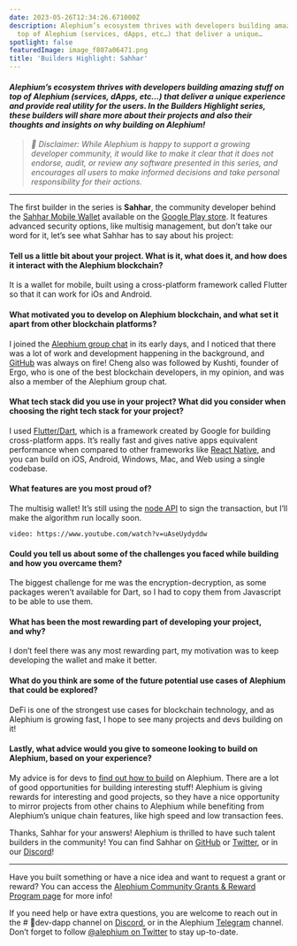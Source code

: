 ```yaml
---
date: 2023-05-26T12:34:26.671000Z
description: Alephium’s ecosystem thrives with developers building amazing stuff on
  top of Alephium (services, dApps, etc…) that deliver a unique…
spotlight: false
featuredImage: image_f807a06471.png
title: 'Builders Highlight: Sahhar'
---
```


#### _Alephium’s ecosystem thrives with developers building amazing stuff on top of Alephium (services, dApps, etc…) that deliver a unique experience and provide real utility for the users. In the Builders Highlight series, these builders will share more about their projects and also their thoughts and insights on why building on Alephium!_

> _🚨_ _Disclaimer: While Alephium is happy to support a growing developer community, it would like to make it clear that it does not endorse, audit, or review any software presented in this series, and encourages all users to make informed decisions and take personal responsibility for their actions._

---

The first builder in the series is **Sahhar**, the community developer behind the [Sahhar Mobile Wallet](https://github.com/sahharYoucef/alephium_wallet) available on the [Google Play store](https://play.google.com/store/apps/details?id=com.sahhar.sahhar_wallet). It features advanced security options, like multisig management, but don’t take our word for it, let’s see what Sahhar has to say about his project:

#### Tell us a little bit about your project. What is it, what does it, and how does it interact with the Alephium blockchain?

It is a wallet for mobile, built using a cross-platform framework called Flutter so that it can work for iOs and Android.

#### What motivated you to develop on Alephium blockchain, and what set it apart from other blockchain platforms?

I joined the [Alephium group chat](https://t.me/alephiumgroup) in its early days, and I noticed that there was a lot of work and development happening in the background, and [GitHub](https://github.com/alephium) was always on fire! Cheng also was followed by Kushti, founder of Ergo, who is one of the best blockchain developers, in my opinion, and was also a member of the Alephium group chat.

#### What tech stack did you use in your project? What did you consider when choosing the right tech stack for your project?

I used [Flutter/Dart,](https://flutter.dev/) which is a framework created by Google for building cross-platform apps. It’s really fast and gives native apps equivalent performance when compared to other frameworks like [React Native](https://reactnative.dev/), and you can build on iOS, Android, Windows, Mac, and Web using a single codebase.

#### What features are you most proud of?

The multisig wallet! It’s still using the [node API](https://docs.alephium.org/dapps/public-services/#node-and-explorer-apis) to sign the transaction, but I’ll make the algorithm run locally soon.

`video: https://www.youtube.com/watch?v=uAseUydyddw`

#### Could you tell us about some of the challenges you faced while building and how you overcame them?

The biggest challenge for me was the encryption-decryption, as some packages weren’t available for Dart, so I had to copy them from Javascript to be able to use them.

#### What has been the most rewarding part of developing your project, and why?

I don’t feel there was any most rewarding part, my motivation was to keep developing the wallet and make it better.

#### What do you think are some of the future potential use cases of Alephium that could be explored?

DeFi is one of the strongest use cases for blockchain technology, and as Alephium is growing fast, I hope to see many projects and devs building on it!

#### Lastly, what advice would you give to someone looking to build on Alephium, based on your experience?

My advice is for devs to [find out how to build](https://docs.alephium.org/dapps/build-dapp-from-scratch) on Alephium. There are a lot of good opportunities for building interesting stuff! Alephium is giving rewards for interesting and good projects, so they have a nice opportunity to mirror projects from other chains to Alephium while benefiting from Alephium’s unique chain features, like high speed and low transaction fees.

Thanks, Sahhar for your answers! Alephium is thrilled to have such talent builders in the community! You can find Sahhar on [GitHub](https://github.com/sahharYoucef) or [Twitter](https://twitter.com/SahharYoucef), or in our [Discord](/discord)!

---

Have you built something or have a nice idea and want to request a grant or reward? You can access the [Alephium Community Grants &amp; Reward Program page](https://github.com/alephium/community/blob/master/Grant%26RewardProgram.md) for more info!

If you need help or have extra questions, you are welcome to reach out in the \# 🎨dev-dapp channel on [Discord](/discord), or in the Alephium [Telegram](https://t.me/alephiumgroup) channel. Don’t forget to follow [@alephium on Twitter](https://twitter.com/alephium) to stay up-to-date.
